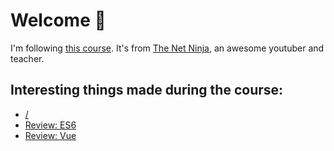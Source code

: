 # Welcome :green_apple:

I'm following [this course](https://www.udemy.com/build-web-apps-with-vuejs-firebase/).
It's from [The Net Ninja](https://www.thenetninja.co.uk/), an awesome youtuber and teacher.

## Interesting things made during the course:
- [/](https://github.com/kammradt/udemy-vuejs-firebase/tree/master)
- [Review: ES6](https://github.com/kammradt/udemy-vuejs-firebase/tree/master/basic-review-es6)
- [Review: Vue](https://github.com/kammradt/udemy-vuejs-firebase/tree/master/basic-review-vue)